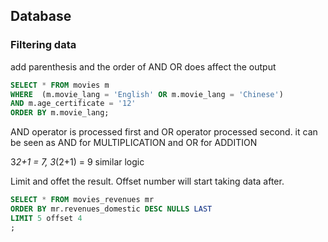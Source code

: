 ## Database 

### Filtering data

add parenthesis and the order of AND OR does affect the
output

```sql
SELECT * FROM movies m 
WHERE  (m.movie_lang = 'English' OR m.movie_lang = 'Chinese')
AND m.age_certificate = '12'
ORDER BY m.movie_lang;
```

AND operator is processed first and OR operator processed second. 
it can be seen as AND for MULTIPLICATION and OR for ADDITION

3*2+1 = 7,   3*(2+1) = 9 similar logic



Limit and offet the result. Offset number will start taking data after. 

```sql
SELECT * FROM movies_revenues mr 
ORDER BY mr.revenues_domestic DESC NULLS LAST
LIMIT 5 offset 4
;
```